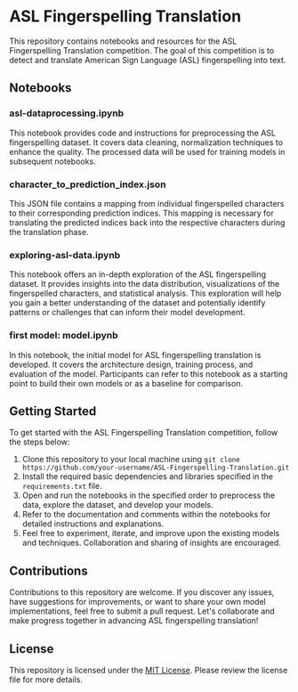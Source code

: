 # ASL Fingerspelling Translation

This repository contains notebooks and resources for the ASL Fingerspelling Translation competition. The goal of this competition is to detect and translate American Sign Language (ASL) fingerspelling into text. 

## Notebooks

### asl-dataprocessing.ipynb

This notebook provides code and instructions for preprocessing the ASL fingerspelling dataset. It covers data cleaning, normalization techniques to enhance the quality. The processed data will be used for training models in subsequent notebooks.

### character_to_prediction_index.json

This JSON file contains a mapping from individual fingerspelled characters to their corresponding prediction indices. This mapping is necessary for translating the predicted indices back into the respective characters during the translation phase.

### exploring-asl-data.ipynb

This notebook offers an in-depth exploration of the ASL fingerspelling dataset. It provides insights into the data distribution, visualizations of the fingerspelled characters, and statistical analysis. This exploration will help you gain a better understanding of the dataset and potentially identify patterns or challenges that can inform their model development.

### first model: model.ipynb

In this notebook, the initial model for ASL fingerspelling translation is developed. It covers the architecture design, training process, and evaluation of the model. Participants can refer to this notebook as a starting point to build their own models or as a baseline for comparison.

## Getting Started

To get started with the ASL Fingerspelling Translation competition, follow the steps below:

1. Clone this repository to your local machine using `git clone https://github.com/your-username/ASL-Fingerspelling-Translation.git`
2. Install the required basic dependencies and libraries specified in the `requirements.txt` file.
3. Open and run the notebooks in the specified order to preprocess the data, explore the dataset, and develop your models.
4. Refer to the documentation and comments within the notebooks for detailed instructions and explanations.
5. Feel free to experiment, iterate, and improve upon the existing models and techniques. Collaboration and sharing of insights are encouraged.

## Contributions

Contributions to this repository are welcome. If you discover any issues, have suggestions for improvements, or want to share your own model implementations, feel free to submit a pull request. Let's collaborate and make progress together in advancing ASL fingerspelling translation!

## License

This repository is licensed under the [MIT License](LICENSE). Please review the license file for more details.
